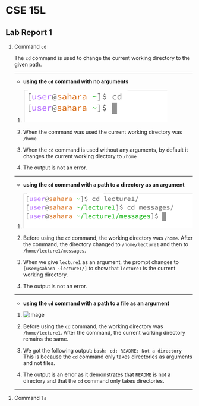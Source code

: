 # CSE 15L
## Lab Report 1
1. Command `cd`

   The `cd` command is used to change the current working directory to the given path.
   
   ***

   - **using the `cd` command with no arguments**

    1. ![Image](Screenshot%202024-01-11%20130911.png)
  
    2. When the command was used the current working directory was `/home`
  
    3. When the `cd` command is used without any arguments, by default it changes the current working diectory to `/home`
  
    4. The output is not an error.

   ***
  
   - **using the `cd` command with a path to a directory as an argument**

    1. ![Image](Screenshot%202024-01-15%20174815.png)

    2. Before using the `cd` command, the working directory was `/home`. After the command, the directory changed to `/home/lecture1` and then to `/home/lecture1/messages`.
  
    3. When we give `lecture1` as an argument, the prompt changes to `[user@sahara ~lecture1/]` to show that `lecture1` is the current working directory.
  
    4. The output is not an error.
  
   ***

   - **using the `cd` command with a path to a file as an argument**
  
    1. ![Image](Screenshot%2024-01-15%181136.png)
  
    2. Before using the `cd` command, the working directory was `/home/lecture1`. After the command, the current working directory remains the same.
  
    3. We got the following output:
       `bash: cd: README: Not a directory`
       This is because the `cd` command only takes directories as arguments and not files.

    4. The output is an error as it demonstrates that `README` is not a directory and that the `cd` command only takes directories.
  
   ***

2. Command `ls`
     
